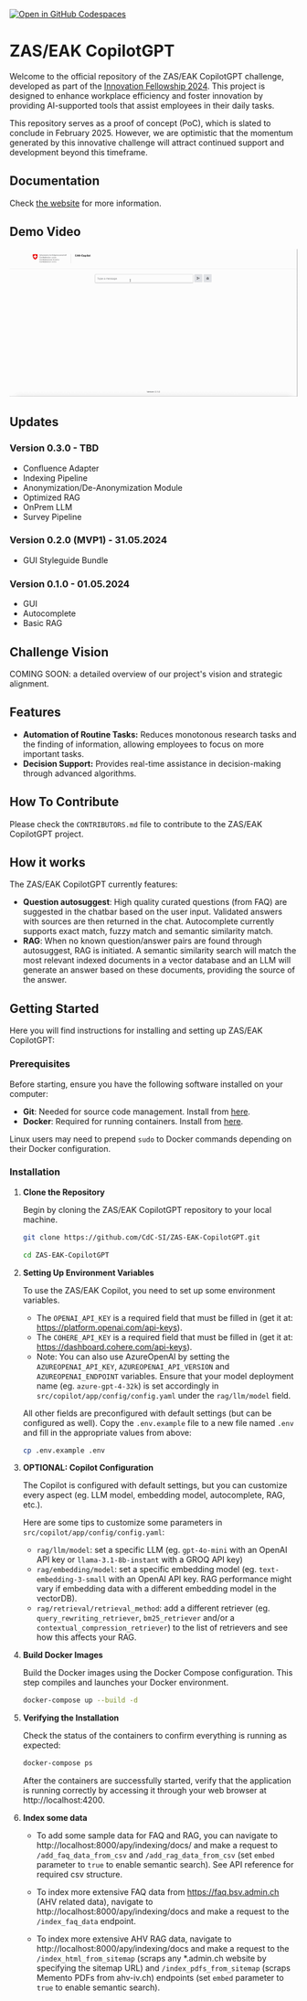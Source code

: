 [![Open in GitHub Codespaces](https://github.com/codespaces/badge.svg)](https://codespaces.new/CdC-SI/eak-copilot)


# ZAS/EAK CopilotGPT

Welcome to the official repository of the ZAS/EAK CopilotGPT challenge, developed as part of the [Innovation Fellowship 2024](https://www.innovationfellowship.ch/). This project is designed to enhance workplace efficiency and foster innovation by providing AI-supported tools that assist employees in their daily tasks.

This repository serves as a proof of concept (PoC), which is slated to conclude in February 2025. However, we are optimistic that the momentum generated by this innovative challenge will attract continued support and development beyond this timeframe.

## Documentation

Check [the website](https://cdc-si.github.io/ZAS-EAK-CopilotGPT/) for more information.

## Demo Video
![45-sec demo video that shows features autocomplete and RAG from the first prototype.](/demo-video.gif)

## Updates

### Version 0.3.0 - TBD
- Confluence Adapter
- Indexing Pipeline
- Anonymization/De-Anonymization Module
- Optimized RAG
- OnPrem LLM
- Survey Pipeline

### Version 0.2.0 (MVP1) - 31.05.2024
- GUI Styleguide Bundle

### Version 0.1.0 - 01.05.2024
- GUI
- Autocomplete
- Basic RAG

## Challenge Vision

COMING SOON: a detailed overview of our project's vision and strategic alignment.

## Features

- **Automation of Routine Tasks:** Reduces monotonous research tasks and the finding of information, allowing employees to focus on more important tasks.
- **Decision Support:** Provides real-time assistance in decision-making through advanced algorithms.

## How To Contribute

Please check the ```CONTRIBUTORS.md``` file to contribute to the ZAS/EAK CopilotGPT project.

## How it works

The ZAS/EAK CopilotGPT currently features:
- **Question autosuggest**: High quality curated questions (from FAQ) are suggested in the chatbar based on the user input. Validated answers with sources are then returned in the chat. Autocomplete currently supports exact match, fuzzy match and semantic similarity match.
- **RAG**: When no known question/answer pairs are found through autosuggest, RAG is initiated. A semantic similarity search will match the most relevant indexed documents in a vector database and an LLM will generate an answer based on these documents, providing the source of the answer.

## Getting Started

Here you will find instructions for installing and setting up ZAS/EAK CopilotGPT:

### Prerequisites

Before starting, ensure you have the following software installed on your computer:
- **Git**: Needed for source code management. Install from [here](https://git-scm.com/downloads).
- **Docker**: Required for running containers. Install from [here](https://docs.docker.com/get-docker/).

Linux users may need to prepend `sudo` to Docker commands depending on their Docker configuration.

### Installation

1. **Clone the Repository**

   Begin by cloning the ZAS/EAK CopilotGPT repository to your local machine.

   ```bash
   git clone https://github.com/CdC-SI/ZAS-EAK-CopilotGPT.git
   ```

   ```bash
   cd ZAS-EAK-CopilotGPT
   ```

2. **Setting Up Environment Variables**

    To use the ZAS/EAK Copilot, you need to set up some environment variables.

    - The `OPENAI_API_KEY` is a required field that must be filled in (get it at: https://platform.openai.com/api-keys).
    - The `COHERE_API_KEY` is a required field that must be filled in (get it at: https://dashboard.cohere.com/api-keys).
    - Note: You can also use AzureOpenAI by setting the `AZUREOPENAI_API_KEY`, `AZUREOPENAI_API_VERSION` and `AZUREOPENAI_ENDPOINT` variables. Ensure that your model deployment name (eg. `azure-gpt-4-32k`) is set accordingly in `src/copilot/app/config/config.yaml` under the `rag/llm/model` field.

    All other fields are preconfigured with default settings (but can be configured as well).  Copy the `.env.example` file to a new file named `.env` and fill in the appropriate values from above:

    ```bash
    cp .env.example .env
    ```

3. **OPTIONAL: Copilot Configuration**

    The Copilot is configured with default settings, but you can customize every aspect (eg. LLM model, embedding model, autocomplete, RAG, etc.).

    Here are some tips to customize some parameters in `src/copilot/app/config/config.yaml`:

    - `rag/llm/model`: set a specific LLM (eg. `gpt-4o-mini` with an OpenAI API key or `llama-3.1-8b-instant` with a GROQ API key)
    - `rag/embedding/model`: set a specific embedding model (eg. `text-embedding-3-small` with an OpenAI API key. RAG performance might vary if embedding data with a different embedding model in the vectorDB).
    - `rag/retrieval/retrieval_method`: add a different retriever (eg. `query_rewriting_retriever`, `bm25_retriever` and/or a `contextual_compression_retriever`)  to the list of retrievers and see how this affects your RAG.

4. **Build Docker Images**

    Build the Docker images using the Docker Compose configuration. This step compiles and launches your Docker environment.

    ```bash docker
    docker-compose up --build -d
    ```
5. **Verifying the Installation**

    Check the status of the containers to confirm everything is running as expected:
    ```bash
    docker-compose ps
    ```
    After the containers are successfully started, verify that the application is running correctly by accessing it through your web browser at http://localhost:4200.

6. **Index some data**

    - To add some sample data for FAQ and RAG, you can navigate to http://localhost:8000/apy/indexing/docs/ and make a request to ```/add_faq_data_from_csv``` and ```/add_rag_data_from_csv``` (set ```embed``` parameter to ```true``` to enable semantic search). See API reference for required csv structure.

    - To index more extensive FAQ data from https://faq.bsv.admin.ch (AHV related data), navigate to http://localhost:8000/apy/indexing/docs and make a request to the ```/index_faq_data``` endpoint.

    - To index more extensive AHV RAG data, navigate to http://localhost:8000/apy/indexing/docs and make a request to the ```/index_html_from_sitemap``` (scraps any *.admin.ch website by specifying the sitemap URL) and ```/index_pdfs_from_sitemap``` (scraps Memento PDFs from ahv-iv.ch) endpoints (set ```embed``` parameter to ```true``` to enable semantic search).
